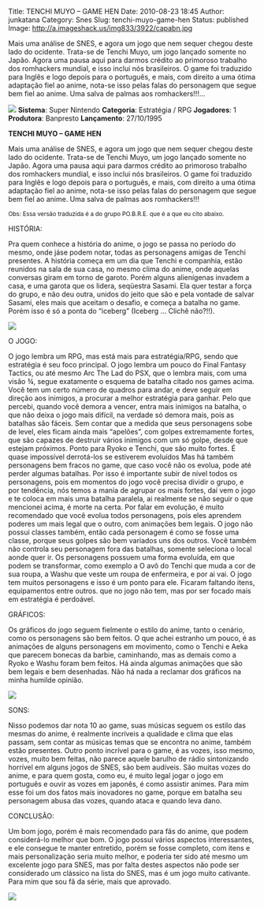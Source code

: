 Title: TENCHI MUYO – GAME HEN
Date: 2010-08-23 18:45
Author: junkatana
Category: Snes
Slug: tenchi-muyo-game-hen
Status: published
Image: http://a.imageshack.us/img833/3922/capabn.jpg

<!-- PELICAN_BEGIN_SUMMARY -->
Mais uma análise de SNES, e agora um jogo que nem sequer chegou deste
lado do ocidente. Trata-se de Tenchi Muyo, um jogo lançado somente no
Japão. Agora uma pausa aqui para darmos crédito ao primoroso trabalho
dos romhackers mundial, e isso inclui nós brasileiros. O game foi
traduzido para Inglês e logo depois para o português, e mais,
<span></span>com direito a uma ótima adaptação fiel ao anime, nota-se
isso pelas falas do personagem que segue bem fiel ao anime. Uma salva de
palmas aos romhackers!!!...
<!-- PELICAN_END_SUMMARY -->

[![](http://a.imageshack.us/img833/3922/capabn.jpg)](http://a.imageshack.us/img833/3922/capabn.jpg)
**Sistema**: Super Nintendo
**Categoria**: Estratégia / RPG
**Jogadores**: 1
**Produtora**: Banpresto
**Lançamento**: 27/10/1995

<span style="font-weight:bold;">TENCHI MUYO – GAME HEN</span>

Mais uma análise de SNES, e agora um jogo que nem sequer chegou deste
lado do ocidente. Trata-se de Tenchi Muyo, um jogo lançado somente no
Japão. Agora uma pausa aqui para darmos crédito ao primoroso trabalho
dos romhackers mundial, e isso inclui nós brasileiros. O game foi
traduzido para Inglês e logo depois para o português, e mais,
<span></span>com direito a uma ótima adaptação fiel ao anime, nota-se
isso pelas falas do personagem que segue bem fiel ao anime. Uma salva de
palmas aos romhackers!!!

<span style="font-size:85%;">Obs: Essa versão traduzida é a do grupo
PO.B.R.E. que é a que eu cito abaixo.</span>

HISTÓRIA:

Pra quem conhece a história do anime, o jogo se passa no período do
mesmo, onde já<span></span>se podem notar, todas as personagens amigas
de Tenchi presentes. A história começa em um dia que Tenchi e companhia,
estão reunidos na sala de sua casa, no mesmo clima do anime, onde
aquelas conversas giram em torno de garoto. Porém alguns alienígenas
invadem a casa, e uma garota que os lidera, seqüestra Sasami. Ela quer
testar a força do grupo, e não deu outra, unidos do jeito que são e pela
vontade de salvar Sasami, eles mais que aceitam o desafio, e começa a
batalha no game. Porém isso é só a ponta do “iceberg” (Iceberg ...
Clichê não?!!).

[![](http://a.imageshack.us/img819/7776/gif2dotenchi.gif)](http://a.imageshack.us/img819/7776/gif2dotenchi.gif)

O JOGO:

O jogo lembra um RPG, mas está mais para estratégia/RPG, sendo que
estratégia é seu foco principal. O jogo lembra um pouco do Final Fantasy
Tactics, ou até mesmo Arc The Lad do PSX, que o lembra mais, com uma
visão ¾, segue exatamente o esquema de batalha citado nos games acima.
Você tem um certo número de quadros para andar, e deve seguir em direção
aos inimigos, a procurar a melhor estratégia para ganhar. Pelo que
percebi, quando você demora a vencer, entra mais inimigos na batalha, o
que não deixa o jogo mais difícil, na verdade só demora mais, pois as
batalhas são fáceis. Sem contar que a medida que seus personagens sobe
de level, eles ficam ainda mais “apelões”, com golpes extremamente
fortes, que são capazes de destruir vários inimigos com um só golpe,
desde que estejam próximos. Ponto para Ryoko e Tenchi, que são muito
fortes. É quase impossível derrotá-los se estiverem evoluídos
<span></span>Mas há também personagens bem fracos no game, que caso você
não os evolua, pode até perder algumas batalhas. Por isso é importante
subir de nível todos os personagens, pois em momentos do jogo você
precisa dividir o grupo, e por tendência, nós temos a mania de agrupar
os mais fortes, daí vem o jogo e te coloca em mais uma batalha paralela,
ai realmente se não seguir o que mencionei acima, é morte na certa. Por
falar em evolução, é muito recomendado que você evolua todos
personagens, pois eles aprendem poderes um mais legal que o outro, com
animações bem legais. <span></span>O jogo não possui classes também,
então cada personagem é como se fosse uma classe, porque seus golpes são
bem variados uns dos outros. Você também não controla seu personagem
fora das batalhas, somente seleciona o local aonde quer ir. Os
personagens possuem uma forma evoluída, em que podem se transformar,
como exemplo a O avô do Tenchi que muda a cor de sua roupa, a Washu que
veste um roupa de enfermeira, e por ai vai. O jogo tem muitos
personagens e isso é um ponto para ele. Ficaram faltando itens,
equipamentos entre outros. que no jogo não tem, mas por ser focado mais
em estratégia é perdoável.

GRÁFICOS:

Os gráficos do jogo seguem fielmente o estilo do anime, tanto o cenário,
como os personagens são bem feitos. O que achei estranho um pouco, é as
animações de alguns personagens em movimento, como o Tenchi e Aeka que
parecem bonecas da barbie, caminhando, mas as demais como a Ryoko e
Washu foram bem feitos. Há ainda algumas animações que são bem legais e
bem desenhadas. Não há nada a reclamar dos gráficos na minha humilde
opinião.

[![](http://a.imageshack.us/img834/4643/gif1dotenchi.gif)](http://a.imageshack.us/img834/4643/gif1dotenchi.gif)

SONS:

Nisso podemos dar nota 10 ao game, suas músicas seguem os estilo das
mesmas do anime, é realmente incríveis a qualidade e clima que elas
passam, sem contar as músicas temas que se encontra no anime, também
estão presentes. Outro ponto incrível para o game, é as vozes, isso
mesmo, vozes, muito bem feitas, não parece aquele barulho de rádio
sintonizando horrível em alguns jogos de SNES, são bem audíveis. São
muitas vozes do anime, e para quem gosta, como eu, é muito legal jogar o
jogo em português e ouvir as vozes em japonês, é como assistir animes.
Para mim esse foi um dos fatos mais inovadores no game, porque em
batalha seu personagem abusa das vozes, quando ataca e quando leva dano.

CONCLUSÃO:

Um bom jogo, porém é mais recomendado para fãs do anime, que podem
considerá-lo melhor que bom. O jogo possui vários aspectos
interessantes, e ele consegue te manter entretido, porém se fosse
completo, com itens e mais personalização seria muito melhor, e poderia
ter sido até mesmo um excelente jogo para SNES, mas por falta destes
aspectos não pode ser considerado um clássico na lista do SNES, mas é um
jogo muito cativante. Para mim que sou fã da série, mais que aprovado.

[![](http://a.imageshack.us/img829/3644/tenchiv.jpg)](http://a.imageshack.us/img829/3644/tenchiv.jpg)
<u></u>
